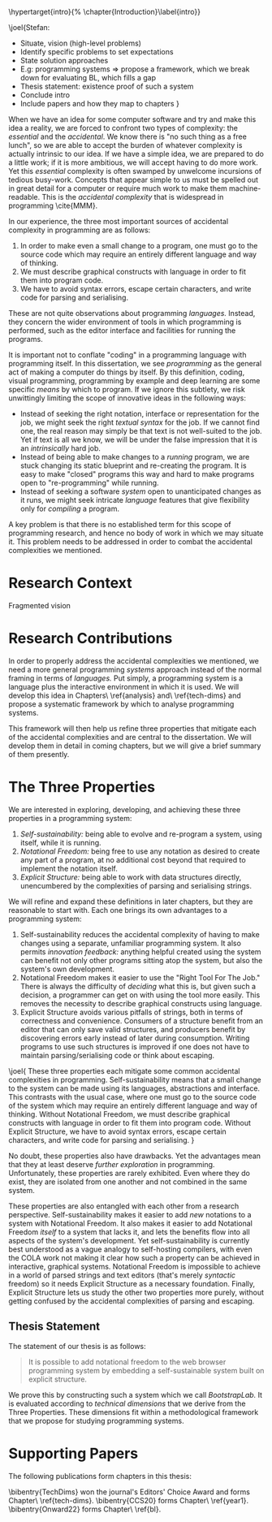 \hypertarget{intro}{%
\chapter{Introduction}\label{intro}}

\joel{Stefan:
- Situate, vision (high-level problems)
- Identify specific problems to set expectations
- State solution approaches
- E.g: programming systems => propose a framework, which we break down for evaluating BL, which fills a gap
- Thesis statement: existence proof of such a system
- Conclude intro
- Include papers and how they map to chapters
}

When we have an idea for some computer software and try and make this idea a reality, we are forced to confront two types of complexity: the *essential* and the *accidental*. We know there is "no such thing as a free lunch", so we are able to accept the burden of whatever complexity is actually intrinsic to our idea. If we have a simple idea, we are prepared to do a little work; if it is more ambitious, we will accept having to do more work. Yet this *essential* complexity is often swamped by unwelcome incursions of tedious busy-work. Concepts that appear simple to us must be spelled out in great detail for a computer or require much work to make them machine-readable. This is the *accidental complexity* that is widespread in programming \cite{MMM}.

In our experience, the three most important sources of accidental complexity in programming are as follows:

1. In order to make even a small change to a program, one must go to the source code which may require an entirely different language and way of thinking.
2. We must describe graphical constructs with language in order to fit them into program code.
3. We have to avoid syntax errors, escape certain characters, and write code for parsing and serialising.

These are not quite observations about programming *languages.* Instead, they concern the wider environment of tools in which programming is performed, such as the editor interface and facilities for running the programs.

It is important not to conflate "coding" in a programming language with programming itself. In this dissertation, we see *programming* as the general act of making a computer do things by itself. By this definition, coding, visual programming, programming by example and deep learning are some specific *means* by which to program. If we ignore this subtlety, we risk unwittingly limiting the scope of innovative ideas in the following ways:

* Instead of seeking the right notation, interface or representation for the job, we might seek the right *textual syntax* for the job. If we cannot find one, the real reason may simply be that text is not well-suited to the job. Yet if text is all we know, we will be under the false impression that it is an *intrinsically* hard job.
* Instead of being able to make changes to a *running* program, we are stuck changing its static blueprint and re-creating the program. It is easy to make "closed" programs this way and hard to make programs open to "re-programming" while running.
* Instead of seeking a software *system* open to unanticipated changes as it runs, we might seek intricate *language* features that give flexibility only for *compiling* a program.

A key problem is that there is no established term for this scope of programming research, and hence no body of work in which we may situate it. This problem needs to be addressed in order to combat the accidental complexities we mentioned.

# Research Context
Fragmented vision

# Research Contributions
In order to properly address the accidental complexities we mentioned, we need a more general programming *systems* approach instead of the normal framing in terms of *languages.* Put simply, a programming system is a language plus the interactive environment in which it is used. We will develop this idea in Chapters\ \ref{analysis} and\ \ref{tech-dims} and propose a systematic framework by which to analyse programming systems.

This framework will then help us refine three properties that mitigate each of the accidental complexities and are central to the dissertation. We will develop them in detail in coming chapters, but we will give a brief summary of them presently.

# The Three Properties
We are interested in exploring, developing, and achieving these three properties in a programming system:

1. *Self-sustainability:* being able to evolve and re-program a system, using itself, while it is running.
2. *Notational Freedom:* being free to use any notation as desired to create any part of a program, at no additional cost beyond that required to implement the notation itself.
3. *Explicit Structure:* being able to work with data structures directly, unencumbered by the complexities of parsing and serialising strings.

We will refine and expand these definitions in later chapters, but they are reasonable to start with. Each one brings its own advantages to a programming system:

1. Self-sustainability reduces the accidental complexity of having to make changes using a separate, unfamiliar programming system. It also permits *innovation feedback:* anything helpful created using the system can benefit not only other programs sitting atop the system, but also the system's own development.
2. Notational Freedom makes it easier to use the "Right Tool For The Job." There is always the difficulty of *deciding* what this is, but given such a decision, a programmer can get on with using the tool more easily. This removes the necessity to describe graphical constructs using language.
3. Explicit Structure avoids various pitfalls of strings, both in terms of correctness and convenience. Consumers of a structure benefit from an editor that can only save valid structures, and producers benefit by discovering errors early instead of later during consumption. Writing programs to use such structures is improved if one does not have to maintain parsing/serialising code or think about escaping.

\joel{
These three properties each mitigate some common accidental complexities in programming. Self-sustainability means that a small change to the system can be made using its languages, abstractions and interface. This contrasts with the usual case, where one must go to the source code of the system which may require an entirely different language and way of thinking. Without Notational Freedom, we must describe graphical constructs with language in order to fit them into program code. Without Explicit Structure, we have to avoid syntax errors, escape certain characters, and write code for parsing and serialising.
}

No doubt, these properties also have drawbacks. Yet the advantages mean that they at least deserve *further exploration* in programming. Unfortunately, these properties are rarely exhibited. Even where they do exist, they are isolated from one another and not combined in the same system.

These properties are also entangled with each other from a research perspective. Self-sustainability makes it easier to add *new* notations to a system with Notational Freedom. It also makes it easier to add Notational Freedom *itself* to a system that lacks it, and lets the benefits flow into all aspects of the system's development. Yet self-sustainability is currently best understood as a vague analogy to self-hosting compilers, with even the COLA work not making it clear how such a property can be achieved in interactive, graphical systems. Notational Freedom is impossible to achieve in a world of parsed strings and text editors (that's merely *syntactic* freedom) so it needs Explicit Structure as a necessary foundation. Finally, Explicit Structure lets us study the other two properties more purely, without getting confused by the accidental complexities of parsing and escaping.

## Thesis Statement
The statement of our thesis is as follows:

> It is possible to add notational freedom to the web browser programming system by embedding a self-sustainable system built on explicit structure.

We prove this by constructing such a system which we call *BootstrapLab.* It is evaluated according to *technical dimensions* that we derive from the Three Properties. These dimensions fit within a methodological framework that we propose for studying programming systems.

# Supporting Papers
The following publications form chapters in this thesis:

\bibentry{TechDims} won the journal's Editors' Choice Award and forms Chapter\ \ref{tech-dims}.
\bibentry{CCS20} forms Chapter\ \ref{year1}.
\bibentry{Onward22} forms Chapter\ \ref{bl}.
